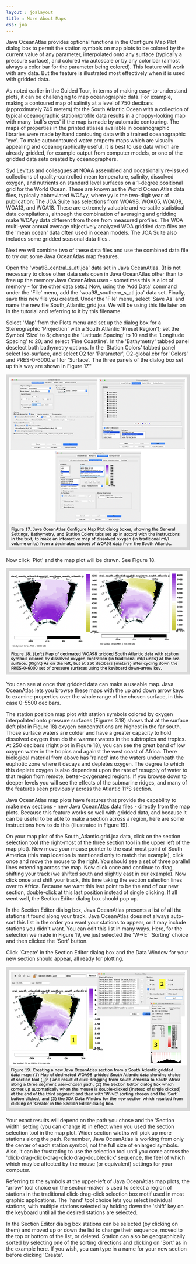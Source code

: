 ```yaml
---
layout : joalayout
title : More About Maps
css: joa
---
```



<p>Java OceanAtlas provides optional functions in the Configure Map Plot dialog box to permit the station symbols on map plots to be colored by the current value of any parameter, interpolated onto any surface (typically a pressure surface), and colored via autoscale or by any color bar (almost always a color bar for the parameter being colored). This feature will work with any data. But the feature is illustrated most effectively when it is used with gridded data.</p>
 
<p>As noted earlier in the Guided Tour, in terms of making easy-to-understand plots, it can be challenging to map oceanographic data. For example, making a contoured map of salinity at a level of 750 decibars (approximately 746 meters) for the South Atlantic Ocean with a collection of typical oceanographic station/profile data results in a choppy-looking map with many 'bull's eyes' if the map is made by automatic contouring. The maps of properties in the printed atlases available in oceanographic libraries were made by hand contouring data with a trained oceanographic 'eye'. To make autocontoured water property maps which are visually appealing and oceanographically useful, it is best to use data which are already gridded, for example output from computer models, or one of the gridded data sets created by oceanographers.</p>
 
<p>Syd Levitus and colleagues at NOAA assembled and occasionally re-issued collections of quality-controlled mean temperature, salinity, dissolved oxygen, and nutrients on standard level surfaces on a 1-degree positional grid for the World Ocean. These are known as the World Ocean Atlas data files, typically abbreviated WOAyy, where yy is the two-digit year of publication: The JOA Suite has selections from WOA98, WOA05, WOA09, WOA13, and WOA18. These are extremely valuable and versatile statistical data compilations, although the combination of averaging and gridding make WOAyy data different from those from measured profiles. The WOA multi-year annual average objectively analyzed WOA gridded data files are the 'mean ocean' data often used in ocean models. The JOA Suite also includes some gridded seasonal data files..</p>
 
<p>Next we will combine two of these data files and use the combined data file to try out some Java OceanAtlas map features.</p>

<p>Open the 'woa98_central_s_atl.joa' data set in Java OceanAtlas. (It is not necessary to close other data sets open in Java OceanAtlas other than to free up the memory Java OceanAtlas uses - sometimes this is a lot of memory - for the other data sets.) Now, using the 'Add Data' command under the 'File' menu, add the 'woa98_southern_s_atl.joa' data set. Finally, save this new file you created. Under the 'File' menu, select 'Save As' and name the new file South_Atlantic_grid.joa. We will be using this file later on in the tutorial and referring to it by this filename.</p>


<p>Select 'Map' from the Plots menu and set up the dialog box for a Stereographic 'Projection' with a South Atlantic 'Preset Region'); set the Symbol 'Size' to 8; change the 'Latitude Spacing' to 10 and the 'Longitude Spacing' to 20; and select 'Fine Coastline'. In the 'Bathymetry' tabbed panel deselect both bathymetry options. In the 'Station Colors' tabbed panel select Iso-surface, and select O2 for 'Parameter', O2-global.cbr for 'Colors' and PRES-0-6000.srf for 'Surface'. The three panels of the dialog box set up this way are shown in Figure 17."</p>


<img alt="Gt_fig-17" class="gt_image" src="assets/images/fig17.png">


<p>Now click 'Plot' and the map plot will be drawn. See Figure 18.</p>


<img alt="Gt_fig-18" class="gt_image" src="assets/images/fig18.png">


<p>You can see at once that gridded data can make a useable map. Java OceanAtlas lets you browse these maps with the up and down arrow keys to examine properties over the whole range of the chosen surface, in this case 0-5500 decibars.</p>
 
<p>The station position map plot with station symbols colored by oxygen interpolated onto pressure surfaces (Figures 3.18) shows that at the surface (left plot in Figure 18) oxygen concentrations are highest in the far south. Those surface waters are colder and have a greater capacity to hold dissolved oxygen than do the warmer waters in the subtropics and tropics. At 250 decibars (right plot in Figure 18), you can see the great band of low oxygen water in the tropics and against the west coast of Africa. There biological material from above has 'rained' into the waters underneath the euphotic zone where it decays and depletes oxygen. The degree to which this deplete oxygen is also dependent upon the rate of resupply of water to that region from remote, better-oxygenated regions. If you browse down to deeper levels you will see the effects of the submarine ridges, and many of the features seen previously across the Atlantic 11°S section.</p>
 
<p>Java OceanAtlas map plots have features that provide the capability to make new sections - new Java OceanAtlas data files - directly from the map plots. Because this feature works so well with gridded data, and because it can be useful to be able to make a section across a region, here are some instructions how to do this (illustrated in Figure 19).</p>
 
<p>On your map plot of the South_Atlantic.grid.joa data, click on the section selection tool (the right-most of the three section tool in the upper left of the map plot). Now move your mouse pointer to the east-most point of South America (this map location is mentioned only to match the example), click once and move the mouse to the right. You should see a set of three parallel lines extending across the map. Now click once and continue to drag, shifting your track (we shifted south and slightly east in our example). Now click once and shift your track, this time taking the section selection lines over to Africa. Because we want this last point to be the end of our new section, double-click at this last position instead of single clicking. If all went well, the Section Editor dialog box should pop up.</p>

<p>In the Section Editor dialog box, Java OceanAtlas presents a list of all the stations it found along your track. Java OceanAtlas does not always auto-sort this list in the order you want your stations to appear, or it may include stations you didn't want. You can edit this list in many ways. Here, for the selection we made in Figure 19, we just selected the 'W->E' 'Sorting' choice and then clicked the 'Sort' button.</p>

<p>Click 'Create' in the Section Editor dialog box and the Data Window for your new section should appear, all ready for plotting.</p>


<img alt="Gt_fig-19" class="gt_image" src="assets/images/fig19.png">


<p>Your exact results will depend on the path you chose and the 'Section width' setting (you can change it) in effect when you used the section selection tool in the map plot. Wider section widths will pick up more stations along the path. Remember, Java OceanAtlas is working from only the center of each station symbol, not the full size of enlarged symbols. Also, it can be frustrating to use the selection tool until you come across the 'click-drag-click-drag-click-drag-doubleclick' sequence, the feel of which which may be affected by the mouse (or equivalent) settings for your computer.</p>
 
<p>Referring to the symbols at the upper-left of Java OceanAtlas map plots, the 'arrow' tool choice on the section-maker is used to select a region of stations in the traditional click-drag-click selection box motif used in most graphic applications. The 'hand' tool choice lets you select individual stations, with multiple stations selected by holding down the 'shift' key on the keyboard until all the desired stations are selected.</p>
 
<p>In the Section Editor dialog box stations can be selected (by clicking on them) and moved up or down the list to change their sequence, moved to the top or bottom of the list, or deleted. Station can also be geographically sorted by selecting one of the sorting directions and clicking on 'Sort' as in the example here. If you wish, you can type in a name for your new section before clicking 'Create'.</p>
